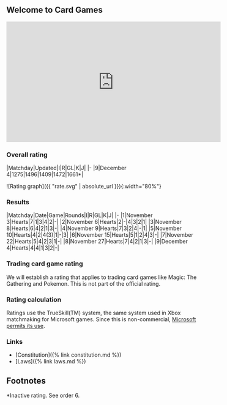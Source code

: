 ## Welcome to Card Games

<iframe width="560" height="315" src="https://www.youtube.com/embed/dQw4w9WgXcQ?autoplay=1&iv_load_policy=3" frameborder="0" gesture="media" allow="encrypted-media" autoplay allowfullscreen></iframe>


### Overall rating

|Matchday|Updated|I|R|GL|K|J|
|-
|9|December 4|1275|1496|1409|1472|1661*|

![Rating graph]({{ "rate.svg" | absolute_url }}){:width="80%"}
### Results

|Matchday|Date|Game|Rounds|I|R|GL|K|J|
|-
|1|November 3|Hearts|7|1|3|4|2|-|
|2|November 6|Hearts|2|-|4|3|2|1|
|3|November 8|Hearts|6|4|2|1|3|-|
|4|November 9|Hearts|7|3|2|4|-|1|
|5|November 10|Hearts|4|2|4(3)|1|-|3|
|6|November 15|Hearts|5|1|2|4|3|-|
|7|November 22|Hearts|5|4|2|3|1|-|
|8|November 27|Hearts|7|4|2|1|3|-|
|9|December 4|Hearts|4|4|1|3|2|-|


### Trading card game rating
We will establish a rating that applies to trading card games like Magic: The Gathering and Pokemon. This is not part of the official rating.

### Rating calculation
Ratings use the TrueSkill(TM) system, the same system used in Xbox matchmaking for Microsoft games. Since this is non-commercial, [Microsoft permits its use](https://twitter.com/msftresearch/status/504705133901402112).

### Links
* [Constitution]({% link constitution.md %})
* [Laws]({% link laws.md %})

## Footnotes
*Inactive rating. See order 6.
